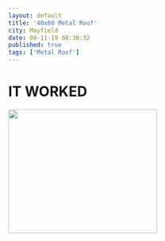 ```yaml
---
layout: default
title: '40x60 Metal Roof'
city: Mayfield
date: 08-11-19 08:30:32
published: true
tags: ['Metal Roof']
---
```


<h1>IT WORKED</h1>
<a href="https://jlroofs.github.io"><img src="https://jlroofs.github.io/assets/projects/Mayfield-08-19/IMG_20190809_124149.jpg" style="width: 300px; height: 250px"/></a>
